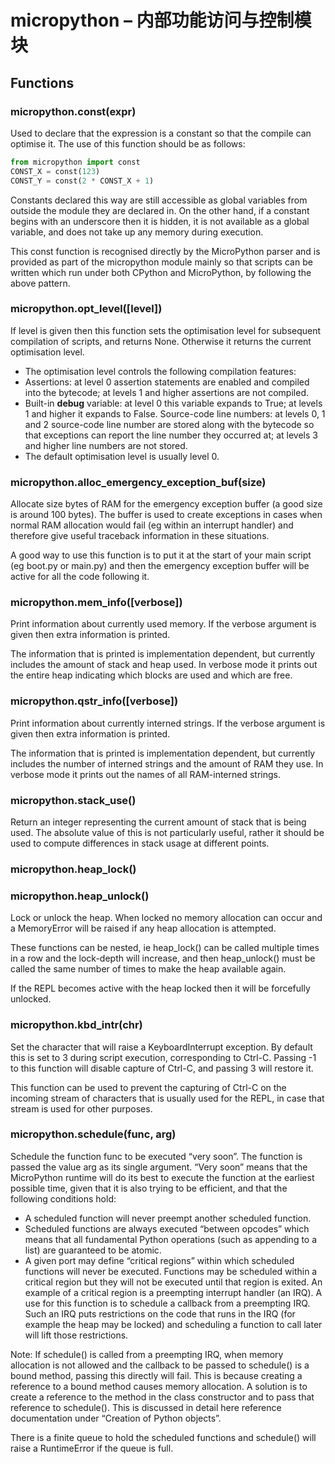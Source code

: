 
# micropython – 内部功能访问与控制模块

## Functions

### micropython.const(expr)
Used to declare that the expression is a constant so that the compile can optimise it. The use of this function should be as follows:


```python
from micropython import const
CONST_X = const(123)
CONST_Y = const(2 * CONST_X + 1)
```

Constants declared this way are still accessible as global variables from outside the module they are declared in. On the other hand, if a constant begins with an underscore then it is hidden, it is not available as a global variable, and does not take up any memory during execution.

This const function is recognised directly by the MicroPython parser and is provided as part of the micropython module mainly so that scripts can be written which run under both CPython and MicroPython, by following the above pattern.

### micropython.opt_level([level])

If level is given then this function sets the optimisation level for subsequent compilation of scripts, and returns None. Otherwise it returns the current optimisation level.

- The optimisation level controls the following compilation features:
- Assertions: at level 0 assertion statements are enabled and compiled into the bytecode; at levels 1 and higher assertions are not compiled.
- Built-in __debug__ variable: at level 0 this variable expands to True; at levels 1 and higher it expands to False.
  Source-code line numbers: at levels 0, 1 and 2 source-code line number are stored along with the bytecode so that exceptions can report the line number they occurred at; at levels 3 and higher line numbers are not stored.
- The default optimisation level is usually level 0.

### micropython.alloc_emergency_exception_buf(size)
Allocate size bytes of RAM for the emergency exception buffer (a good size is around 100 bytes). The buffer is used to create exceptions in cases when normal RAM allocation would fail (eg within an interrupt handler) and therefore give useful traceback information in these situations.

A good way to use this function is to put it at the start of your main script (eg boot.py or main.py) and then the emergency exception buffer will be active for all the code following it.

### micropython.mem_info([verbose])

Print information about currently used memory. If the verbose argument is given then extra information is printed.

The information that is printed is implementation dependent, but currently includes the amount of stack and heap used. In verbose mode it prints out the entire heap indicating which blocks are used and which are free.

### micropython.qstr_info([verbose])
Print information about currently interned strings. If the verbose argument is given then extra information is printed.

The information that is printed is implementation dependent, but currently includes the number of interned strings and the amount of RAM they use. In verbose mode it prints out the names of all RAM-interned strings.

### micropython.stack_use()
  Return an integer representing the current amount of stack that is being used. The absolute value of this is not particularly useful, rather it should be used to compute differences in stack usage at different points.

### micropython.heap_lock()
### micropython.heap_unlock()
  Lock or unlock the heap. When locked no memory allocation can occur and a MemoryError will be raised if any heap allocation is attempted.

These functions can be nested, ie heap_lock() can be called multiple times in a row and the lock-depth will increase, and then heap_unlock() must be called the same number of times to make the heap available again.

If the REPL becomes active with the heap locked then it will be forcefully unlocked.

### micropython.kbd_intr(chr)
Set the character that will raise a KeyboardInterrupt exception. By default this is set to 3 during script execution, corresponding to Ctrl-C. Passing -1 to this function will disable capture of Ctrl-C, and passing 3 will restore it.

This function can be used to prevent the capturing of Ctrl-C on the incoming stream of characters that is usually used for the REPL, in case that stream is used for other purposes.

### micropython.schedule(func, arg)
  Schedule the function func to be executed “very soon”. The function is passed the value arg as its single argument. “Very soon” means that the MicroPython runtime will do its best to execute the function at the earliest possible time, given that it is also trying to be efficient, and that the following conditions hold:

- A scheduled function will never preempt another scheduled function.
- Scheduled functions are always executed “between opcodes” which means that all fundamental Python operations (such as appending to a list) are guaranteed to be atomic.
- A given port may define “critical regions” within which scheduled functions will never be executed. Functions may be scheduled within a critical region but they will not be executed until that region is exited. An example of a critical region is a preempting interrupt handler (an IRQ).
  A use for this function is to schedule a callback from a preempting IRQ. Such an IRQ puts restrictions on the code that runs in the IRQ (for example the heap may be locked) and scheduling a function to call later will lift those restrictions.

Note: If schedule() is called from a preempting IRQ, when memory allocation is not allowed and the callback to be passed to schedule() is a bound method, passing this directly will fail. This is because creating a reference to a bound method causes memory allocation. A solution is to create a reference to the method in the class constructor and to pass that reference to schedule(). This is discussed in detail here reference documentation under “Creation of Python objects”.

There is a finite queue to hold the scheduled functions and schedule() will raise a RuntimeError if the queue is full.
